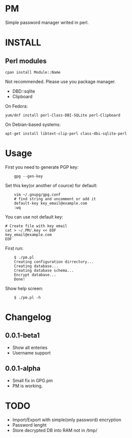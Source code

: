 PM
==

Simple password manager writed in perl.

# INSTALL

## Perl modules

	cpan install Module::Name

Not recommended. Please use you package manager.

* DBD::sqlite
* Clipboard

On Fedora:

	yum/dnf install perl-Class-DBI-SQLite perl-Clipboard

On Debian-based systems:

	apt-get install libtext-clip-perl class-dbi-sqlite-perl

# Usage

First you need to generate PGP key:

        gpg --gen-key

Set this key(or another of cource) for default:
        
        vim ~/.gnupg/gpg.conf
        # find string and uncomment or add it
        default-key key_email@example.com
        :wq

You can use not default key:

	# Create file with key email
	cat > ~/.PM/.key << EOF
	key_email@example.com
	EOF

First run:
       
        $ ./pm.pl
        Creating configuration dirrectory...
        Creating database...
        Creating database schema...
        Encrypt database...
        Done!

Show help screen:

        $ ./pm.pl -h

# Changelog

## 0.0.1-beta1

* Show all enteries
* Username support

## 0.0.1-alpha

* Small fix in GPG.pm
* PM is working.

# TODO

* Import/Export with simple(only password) encryption
* Password lenght
* Store decrypted DB into RAM not in /tmp/

